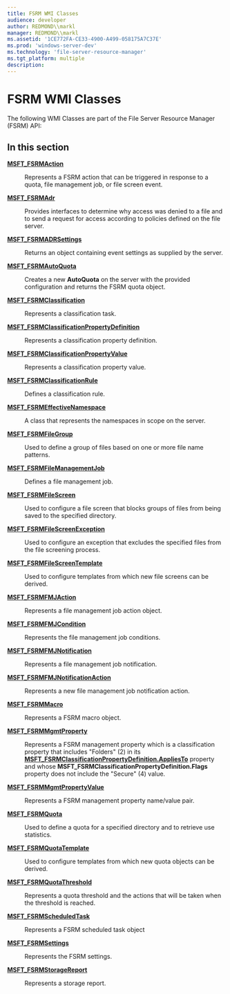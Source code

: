 ```yaml
---
title: FSRM WMI Classes
audience: developer
author: REDMOND\\markl
manager: REDMOND\\markl
ms.assetid: '1CE772FA-CE33-4900-A499-058175A7C37E'
ms.prod: 'windows-server-dev'
ms.technology: 'file-server-resource-manager'
ms.tgt_platform: multiple
description: 
---
```


# FSRM WMI Classes

The following WMI Classes are part of the File Server Resource Manager (FSRM) API:

## In this section

<dl> <dt>

[**MSFT\_FSRMAction**](msft-fsrmaction.md)
</dt> <dd>

Represents a FSRM action that can be triggered in response to a quota, file management job, or file screen event.

</dd> <dt>

[**MSFT\_FSRMAdr**](msft-fsrmadr.md)
</dt> <dd>

Provides interfaces to determine why access was denied to a file and to send a request for access according to policies defined on the file server.

</dd> <dt>

[**MSFT\_FSRMADRSettings**](msft-fsrmadrsettings.md)
</dt> <dd>

Returns an object containing event settings as supplied by the server.

</dd> <dt>

[**MSFT\_FSRMAutoQuota**](msft-fsrmautoquota.md)
</dt> <dd>

Creates a new **AutoQuota** on the server with the provided configuration and returns the FSRM quota object.

</dd> <dt>

[**MSFT\_FSRMClassification**](msft-fsrmclassification.md)
</dt> <dd>

Represents a classification task.

</dd> <dt>

[**MSFT\_FSRMClassificationPropertyDefinition**](msft-fsrmclassificationpropertydefinition.md)
</dt> <dd>

Represents a classification property definition.

</dd> <dt>

[**MSFT\_FSRMClassificationPropertyValue**](msft-fsrmclassificationpropertyvalue.md)
</dt> <dd>

Represents a classification property value.

</dd> <dt>

[**MSFT\_FSRMClassificationRule**](msft-fsrmclassificationrule.md)
</dt> <dd>

Defines a classification rule.

</dd> <dt>

[**MSFT\_FSRMEffectiveNamespace**](msft-fsrmeffectivenamespace.md)
</dt> <dd>

A class that represents the namespaces in scope on the server.

</dd> <dt>

[**MSFT\_FSRMFileGroup**](msft-fsrmfilegroup.md)
</dt> <dd>

Used to define a group of files based on one or more file name patterns.

</dd> <dt>

[**MSFT\_FSRMFileManagementJob**](msft-fsrmfilemanagementjob.md)
</dt> <dd>

Defines a file management job.

</dd> <dt>

[**MSFT\_FSRMFileScreen**](msft-fsrmfilescreen.md)
</dt> <dd>

Used to configure a file screen that blocks groups of files from being saved to the specified directory.

</dd> <dt>

[**MSFT\_FSRMFileScreenException**](msft-fsrmfilescreenexception.md)
</dt> <dd>

Used to configure an exception that excludes the specified files from the file screening process.

</dd> <dt>

[**MSFT\_FSRMFileScreenTemplate**](msft-fsrmfilescreentemplate.md)
</dt> <dd>

Used to configure templates from which new file screens can be derived.

</dd> <dt>

[**MSFT\_FSRMFMJAction**](msft-fsrmfmjaction.md)
</dt> <dd>

Represents a file management job action object.

</dd> <dt>

[**MSFT\_FSRMFMJCondition**](msft-fsrmfmjcondition.md)
</dt> <dd>

Represents the file management job conditions.

</dd> <dt>

[**MSFT\_FSRMFMJNotification**](msft-fsrmfmjnotification.md)
</dt> <dd>

Represents a file management job notification.

</dd> <dt>

[**MSFT\_FSRMFMJNotificationAction**](msft-fsrmfmjnotificationaction.md)
</dt> <dd>

Represents a new file management job notification action.

</dd> <dt>

[**MSFT\_FSRMMacro**](msft-fsrmmacro.md)
</dt> <dd>

Represents a FSRM macro object.

</dd> <dt>

[**MSFT\_FSRMMgmtProperty**](msft-fsrmmgmtproperty.md)
</dt> <dd>

Represents a FSRM management property which is a classification property that includes "Folders" (2) in its [**MSFT\_FSRMClassificationPropertyDefinition.AppliesTo**](msft-fsrmclassificationpropertydefinition.md) property and whose **MSFT\_FSRMClassificationPropertyDefinition.Flags** property does not include the "Secure" (4) value.

</dd> <dt>

[**MSFT\_FSRMMgmtPropertyValue**](msft-fsrmmgmtpropertyvalue.md)
</dt> <dd>

Represents a FSRM management property name/value pair.

</dd> <dt>

[**MSFT\_FSRMQuota**](msft-fsrmquota.md)
</dt> <dd>

Used to define a quota for a specified directory and to retrieve use statistics.

</dd> <dt>

[**MSFT\_FSRMQuotaTemplate**](msft-fsrmquotatemplate.md)
</dt> <dd>

Used to configure templates from which new quota objects can be derived.

</dd> <dt>

[**MSFT\_FSRMQuotaThreshold**](msft-fsrmquotathreshold.md)
</dt> <dd>

Represents a quota threshold and the actions that will be taken when the threshold is reached.

</dd> <dt>

[**MSFT\_FSRMScheduledTask**](msft-fsrmscheduledtask.md)
</dt> <dd>

Represents a FSRM scheduled task object

</dd> <dt>

[**MSFT\_FSRMSettings**](msft-fsrmsettings.md)
</dt> <dd>

Represents the FSRM settings.

</dd> <dt>

[**MSFT\_FSRMStorageReport**](msft-fsrmstoragereport.md)
</dt> <dd>

Represents a storage report.

</dd> </dl>

 

 




